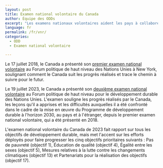 ```yaml
---
layout: post
title: Examen national volontaire du Canada
author: Équipe des ODDs
excerpt: "Les examens nationaux volontaires aident les pays à collaborer et à rendre compte des mesures prises et des progrès accomplis dans la mise en œuvre du Programme de développement durable à l'horizon 2030 des Nations Unies et des 17 objectifs de développement durable, au niveau national et à l'étranger. Les examens nationaux volontaires du Canada soulignent les progrès réalisés par le Canada, les leçons qu’il a apprises et les difficultés auxquelles il a été confronté dans le cadre de la mise en œuvre du Programme de développement durable à l’horizon 2030, au pays et à l’étranger."
language: fr
permalink: /fr/vnr/
categories:
  - ODD
  - Examen national volontaire

---
```

Le 17 juillet 2018, le Canada a présenté son [premier examen national volontaire](https://publications.gc.ca/site/eng/9.858494/publication.html) au Forum politique de haut niveau des Nations Unies à New York, soulignant comment le Canada suit les progrès réalisés et trace le chemin à suivre pour le futur.

Le 19 juillet 2023, le Canada a présenté son [deuxième examen national volontaire](https://www.canada.ca/fr/emploi-developpement-social/programmes/programme-2030/examen-national-volontaire/rapport-2023.html) au Forum politique de haut niveau pour le développement durable des Nations Unies. L'examen souligne les progrès réalisés par le Canada, les leçons qu'il a apprises et les difficultés auxquelles il a été confronté dans le cadre de la mise en œuvre du Programme de développement durable à l'horizon 2030, au pays et à l'étranger, depuis le premier examen national volontaire, qui a été présenté en 2018.

L'examen national volontaire du Canada de 2023 fait rapport sur tous les objectifs de développement durable, mais met l'accent sur les efforts déployés pour faire progresser les cinq objectifs prioritaires suivants : Pas de pauvreté (objectif 1), Éducation de qualité (objectif 4), Égalité entre les sexes (objectif 5), Mesures relatives à la lutte contre les changements climatiques (objectif 13) et Partenariats pour la réalisation des objectifs (objectif 17).
